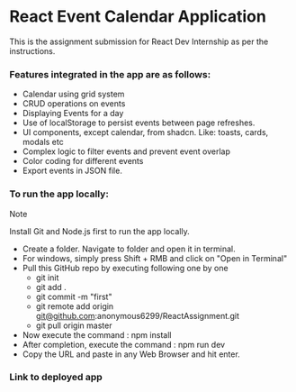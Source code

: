 # React Event Calendar Application

This is the assignment submission for React Dev Internship as per the instructions.

### Features integrated in the app are as follows: 
- Calendar using grid system
- CRUD operations on events
- Displaying Events for a day
- Use of localStorage to persist events between page refreshes.
- UI components, except calendar, from shadcn. Like: toasts, cards, modals etc
- Complex logic to filter events and prevent event overlap
- Color coding for different events
- Export events in JSON file.

### To run the app locally:
> [!NOTE]
> Install Git and Node.js first to run the app locally.
- Create a folder. Navigate to folder and open it in terminal.
- For windows, simply press Shift + RMB and click on "Open in Terminal"
- Pull this GitHub repo by executing following one by one
    - git init
    - git add .
    - git commit -m "first"
    - git remote add origin git@github.com:anonymous6299/ReactAssignment.git
    - git pull origin master
- Now execute the command : npm install 
- After completion, execute the command : npm run dev
- Copy the URL and paste in any Web Browser and hit enter.

### Link to deployed app

